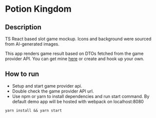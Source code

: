 # Potion Kingdom

## Description

TS React based slot game mockup. Icons and background were sourced from AI-generated images.

This app renders game result based on DTOs fetched from the game provider API.
You can get mine [here](https://github.com/loneloon/slots-api) or create and hook up your own.

## How to run
- Setup and start game provider api.
- Double check the game provider API url.
- Use npm or yarn to install dependencies and run start command. By default demo app will be hosted with webpack on localhost:8080
```
yarn install && yarn start
```
